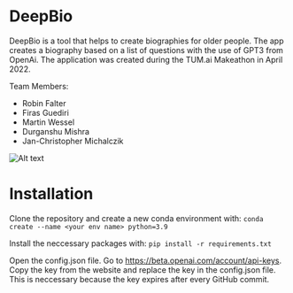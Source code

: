 # DeepBio
DeepBio is a tool that helps to create biographies for older people. The app creates a biography based on a list of questions with the use of GPT3 from OpenAi. The application was created during the TUM.ai Makeathon in April 2022.

Team Members:
* Robin Falter
* Firas Guediri
* Martin Wessel
* Durganshu Mishra
* Jan-Christopher Michalczik

![Alt text](https://github.com/RobinFalter/DeepBio/blob/main/view/images/Deepbio_gif.gif)

# Installation
Clone the repository and create a new conda environment with: 
 `conda create --name <your env name> python=3.9`
 
Install the neccessary packages with: 
`pip install -r requirements.txt`

Open the config.json file. Go to https://beta.openai.com/account/api-keys. Copy the key from the website and replace the key in the config.json file. This is neccessary because the key expires after every GitHub commit. 
